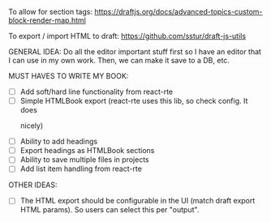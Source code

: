 To allow for section tags:
https://draftjs.org/docs/advanced-topics-custom-block-render-map.html

To export / import HTML to draft:
https://github.com/sstur/draft-js-utils

GENERAL IDEA: Do all the editor important stuff first so I have an editor that I can use in my own work. Then, we can make it save to a DB, etc.

MUST HAVES TO WRITE MY BOOK:
- [ ] Add soft/hard line functionality from react-rte
- [ ] Simple HTMLBook export (react-rte uses this lib, so check config. It does <p> nicely)
- [ ] Ability to add headings
- [ ] Export headings as HTMLBook sections
- [ ] Ability to save multiple files in projects
- [ ] Add list item handling from react-rte

OTHER IDEAS:
- [ ] The HTML export should be configurable in the UI (match draft export HTML params). So users can select this per "output".
